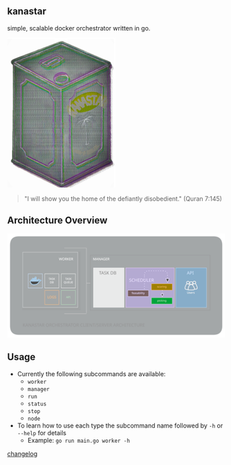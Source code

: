 ## kanastar
simple, scalable docker orchestrator written in go.


<img src="./docs/images/kanastar.png" width="250">

>  "I will show you the home of the defiantly disobedient." (Quran 7:145)

## Architecture Overview

![architecture](./docs/images/architecture.svg)


## Usage

- Currently the following subcommands are available:
  - `worker`
  - `manager`
  - `run`
  - `status`
  - `stop`
  - `node`
- To learn how to use each type the subcommand name followed by `-h` or `--help` for details
  - Example: `go run main.go worker -h`

[changelog](./CHANGELOG)
